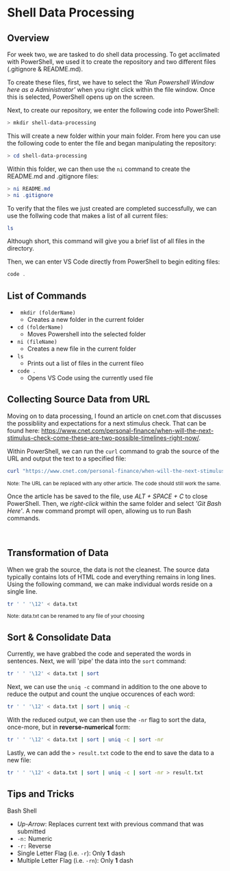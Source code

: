 # Shell Data Processing

## Overview
For week two, we are tasked to do shell data processing. To get acclimated with PowerShell, we used it to create the repository and two different files (.gitignore & README.md).

To create these files, first, we have to select the <i>'Run Powershell Window here as a Administrator'</i> when you right click within the file window. Once this is selected, PowerShell opens up on the screen.

Next, to create our repository, we enter the following code into PowerShell:

```Powershell
> mkdir shell-data-processing
```

This will create a new folder within your main folder. From here you can use the following code to enter the file and began manipulating the repository:

```Powershell
> cd shell-data-processing
```

Within this folder, we can then use the ```ni``` command to create the README.md and .gitignore files:

```Powershell
> ni README.md
> ni .gitignore
```

To verify that the files we just created are completed successfully, we can use the follwing code that makes a list of all current files:

```Powershell
ls 
```

Although short, this command will give you a brief list of all files in the directory.

Then, we can enter VS Code directly from PowerShell to begin editing files:

```Powershell
code .
```

## List of Commands
- ``` mkdir (folderName)```
    - Creates a new folder in the current folder
- ``` cd (folderName) ```
    - Moves Powershell into the selected folder
-  ``` ni (fileName) ```
    - Creates a new file in the current folder
- ``` ls ```
    - Prints out a list of files in the current fileo
- ``` code . ```
    - Opens VS Code using the currently used file

## Collecting Source Data from URL

Moving on to data processing, I found an article on cnet.com that discusses the possibliity and expectations for a next stimulus check. That can be found here: https://www.cnet.com/personal-finance/when-will-the-next-stimulus-check-come-these-are-two-possible-timelines-right-now/.

Within PowerShell, we can run the ``` curl ``` command to grab the source of the URL and output the text to a specified file:

```PowerShell
curl "https://www.cnet.com/personal-finance/when-will-the-next-stimulus-check-come-these-are-two-possible-timelines-right-now/" -O "data.txt"
```
<sub>Note: The URL can be replaced with any other article. The code should still work the same.</sub>

Once the article has be saved to the file, use <i>ALT + SPACE + C</i> to close PowerShell. Then, we <i>right-click</i> within the same folder and select <i>'Git Bash Here'</i>. A new command prompt will open, allowing us to run Bash commands.

<br>

## Transformation of Data

When we grab the source, the data is not the cleanest. The source data typically contains lots of HTML code and everything remains in long lines. Using the following command, we can make individual words reside on a single line.

```Bash
tr ' ' '\12' < data.txt
```
<sub>Note: data.txt can be renamed to any file of your choosing</sub>

## Sort & Consolidate Data
Currently, we have grabbed the code and seperated the words in sentences. Next, we will 'pipe' the data into the ``` sort ``` command:

```Bash
tr ' ' '\12' < data.txt | sort
```

Next, we can use the ``` uniq -c ``` command in addition to the one above to reduce the output and count the unqiue occurences of each word:

```Bash
tr ' ' '\12' < data.txt | sort | uniq -c
```

With the reduced output, we can then use the ``` -nr ``` flag to sort the data, once-more, but in <b>reverse-numerical</b> form:

```Bash
tr ' ' '\12' < data.txt | sort | uniq -c | sort -nr
```

Lastly, we can add the ``` > result.txt ``` code to the end to save the data to a new file:

```Bash
tr ' ' '\12' < data.txt | sort | uniq -c | sort -nr > result.txt
```

## Tips and Tricks
Bash Shell
- <i>Up-Arrow</i>: Replaces current text with previous command that was submitted
- ``` -n: ``` Numeric
- ``` -r: ``` Reverse
- Single Letter Flag (i.e. ``` -r ```): Only <b>1</b> dash
- Multiple Letter Flag (i.e. ``` -rn ```): Only <b>1</b> dash
